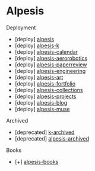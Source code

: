 Alpesis
==============================================================================

Deployment

- [deploy] [alpesis](https://github.com/alpesis/alpesis)
- [deploy] [alpesis-k](https://github.com/alpesis/alpesis-k)
- [deploy] [alpesis-calendar](https://github.com/alpesis/alpesis-calendar)
- [deploy] [alpesis-aerorobotics](https://github.com/alpesis/alpesis-aerorobotics)
- [deploy] [alpesis-paperreview](https://github.com/alpesis/alpesis-paperreview)
- [deploy] [alpesis-engineering](https://github.com/alpesis/alpesis-engineering.git)
- [deploy] [alpesis-art](https://github.com/alpesis/alpesis-art)
- [deploy] [alpesis-fortfolio](https://github.com/alpesis/alpesis-fortfolio)
- [deploy] [alpesis-collections](https://github.com/alpesis/alpesis-collections)
- [deploy] [alpesis-projects](https://github.com/alpesis/alpesis-projects)
- [deploy] [alpesis-blog](https://github.com/alpesis/alpesis-blog)
- [deploy] [alpesis-muse](https://github.com/alpesis/alpesis-muse.git)

Archived

- [deprecated] [k-archived](https://github.com/alpesis/k)
- [deprecated] [alpesis-archived](https://github.com/alpesis/alpesis)


Books

- [+] [alpesis-books](https://github.com/alpesis/alpesis-books)
